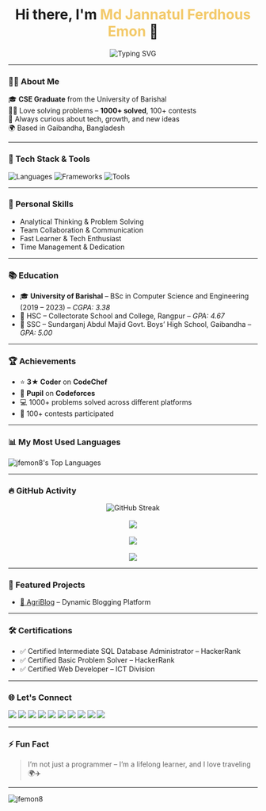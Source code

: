 <!-- README.md -->

<h1 align="center">Hi there, I'm <span style="color:#F3C969;">Md Jannatul Ferdhous Emon</span> 👋</h1>

<p align="center">
  <img src="https://readme-typing-svg.herokuapp.com?font=Fira+Code&size=24&pause=1000&center=true&vCenter=true&width=435&lines=Full+Stack+Web+Developer;Competitive+Programmer;Traveller+✈️🌍🧳;Lifelong+Learner+%F0%9F%92%AD" alt="Typing SVG" />
</p>

---

### 👨‍💻 About Me

🎓 **CSE Graduate** from the University of Barishal  
👨‍💻 Love solving problems – **1000+ solved**, 100+ contests  
💬 Always curious about tech, growth, and new ideas  
🌍 Based in Gaibandha, Bangladesh

---

### 🚀 Tech Stack & Tools

![Languages](https://skillicons.dev/icons?i=c,cpp,python,php,html,css,js,mysql)
![Frameworks](https://skillicons.dev/icons?i=tailwind,bootstrap,django,react)
![Tools](https://skillicons.dev/icons?i=vscode,git,github,figma)

---

### 🧠 Personal Skills

- Analytical Thinking & Problem Solving
- Team Collaboration & Communication
- Fast Learner & Tech Enthusiast
- Time Management & Dedication

---

### 📚 Education

- 🎓 **University of Barishal** – BSc in Computer Science and Engineering (2019 – 2023) – *CGPA: 3.38*
- 📖 HSC – Collectorate School and College, Rangpur – *GPA: 4.67*
- 📘 SSC – Sundarganj Abdul Majid Govt. Boys’ High School, Gaibandha – *GPA: 5.00*

---

### 🏆 Achievements

- ⭐ **3★ Coder** on **CodeChef**
- 🧠 **Pupil** on **Codeforces**
- 💻 1000+ problems solved across different platforms
- 🥇 100+ contests participated

---

### 📊 My Most Used Languages

<p align="left">
  <img src="https://github-readme-stats.vercel.app/api/top-langs/?username=jfemon8&layout=compact&langs_count=10&theme=dark&hide_border=true" alt="jfemon8's Top Languages" />
</p>

---

### 🔥 GitHub Activity

<p align="center">
  <img src="https://github-readme-streak-stats.herokuapp.com/?user=jfemon8&theme=tokyonight" alt="GitHub Streak" />
  <br><br>
  <img src="https://github-readme-stats.vercel.app/api?username=jfemon8&show_icons=true&theme=tokyonight&hide_rank=true" />
  <br><br>
  <img src="https://github-profile-trophy.vercel.app/?username=jfemon8&theme=dracula&column=7" />
  <br><br>
  <img src="https://github-readme-activity-graph.vercel.app/graph?username=jfemon8&theme=tokyo-night" />
</p>

---

### 🧩 Featured Projects

- [📰 AgriBlog](#) – Dynamic Blogging Platform

---

### 🛠 Certifications

- ✅ Certified Intermediate SQL Database Administrator – HackerRank  
- ✅ Certified Basic Problem Solver – HackerRank  
- ✅ Certified Web Developer – ICT Division

---

### 🌐 Let's Connect

<p align="left">
  <a href="mailto:jfemon8@gmail.com"><img src="https://img.shields.io/badge/Email-jfemon8%40gmail.com-blue?style=for-the-badge&logo=gmail"></a>
  <a href="https://leetcode.com/u/jfemon8/"><img src="https://img.shields.io/badge/LeetCode-jfemon8-orange?style=for-the-badge&logo=leetcode&logoColor=white"></a>
  <a href="https://codeforces.com/profile/EmonKhan"><img src="https://img.shields.io/badge/Codeforces-jfemon8-1f8acb?style=for-the-badge&logo=codeforces"></a>
  <a href="https://www.codechef.com/users/jfemon"><img src="https://img.shields.io/badge/CodeChef-jfemon8-5a2f8a?style=for-the-badge&logo=codechef"></a>
  <a href="https://www.hackerrank.com/profile/jfemon8"><img src="https://img.shields.io/badge/HackerRank-jfemon8-2EC866?style=for-the-badge&logo=hackerrank"></a>
  <a href="https://vjudge.net/user/jfemon"><img src="https://img.shields.io/badge/VJudge-jfemon8-64A4FB?style=for-the-badge&logo=vjudge"></a>
  <a href="https://www.facebook.com/jfemon"><img src="https://img.shields.io/badge/Facebook-jfemon8-1877F2?style=for-the-badge&logo=facebook"></a>
  <a href="https://www.linkedin.com/in/jfemon/"><img src="https://img.shields.io/badge/LinkedIn-Profile-blue?style=for-the-badge&logo=linkedin"></a>
  <a href="https://github.com/jfemon8"><img src="https://img.shields.io/badge/GitHub-jfemon8-black?style=for-the-badge&logo=github"></a>
  <a href="https://bpemon.netlify.app"><img src="https://img.shields.io/badge/Portfolio-Website-green?style=for-the-badge&logo=google-chrome"></a>
</p>

---

### ⚡ Fun Fact

> I’m not just a programmer – I’m a lifelong learner, and I love traveling 🌍✈️

---

<p align="left">
  <img src="https://komarev.com/ghpvc/?username=jfemon8&label=Profile%20views&color=0e75b6&style=flat" alt="jfemon8" />
</p>








